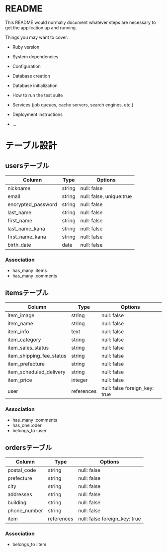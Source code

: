 # README

This README would normally document whatever steps are necessary to get the
application up and running.

Things you may want to cover:

* Ruby version

* System dependencies

* Configuration

* Database creation

* Database initialization

* How to run the test suite

* Services (job queues, cache servers, search engines, etc.)

* Deployment instructions

* ...

# テーブル設計

## usersテーブル

| Column             | Type    | Options                  |
| ------------------ | ------- | ------------------------ |
| nickname           | string  | null: false              |
| email              | string  | null: false, unique:true |
| encrypted_password | string  | null: false              |
| last_name          | string  | null: false              |
| first_name         | string  | null: false              |
| last_name_kana     | string  | null: false              |
| first_name_kana    | string  | null: false              |
| birth_date         | date    | null: false              |

### Association

- has_many :items
- has_many :comments


## itemsテーブル

| Column                   | Type       | Options                       |
| ------------------------ | ---------- | ----------------------------- |
| item_image               | string     | null: false                   |
| item_name                | string     | null: false                   |
| item_info                | text       | null: false                   |
| item_category            | string     | null: false                   |
| item_sales_status        | string     | null: false                   |
| item_shipping_fee_status | string     | null: false                   |
| item_prefecture          | string     | null: false                   |
| item_scheduled_delivery  | string     | null: false                   |
| item_price               | integer    | null: false                   |
| user                     | references | null: false foreign_key: true |

### Association

- has_many   :comments
- has_one    :oder
- belongs_to :user

## ordersテーブル

| Column       | Type       | Options                       |
| ------------ | ---------- | ----------------------------- |
| postal_code  | string     | null: false                   |
| prefecture   | string     | null: false                   |
| city         | string     | null: false                   |
| addresses    | string     | null: false                   |
| building     | string     | null: false                   |
| phone_number | string     | null: false                   |
| item         | references | null: false foreign_key: true |

### Association

- belongs_to :item

